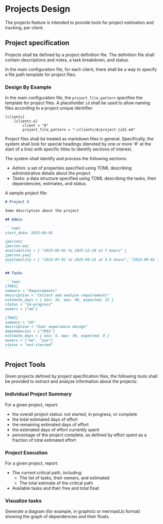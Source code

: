 # Projects Design

The projects feature is intended to provide tools for project estimation and tracking, per client.

## Project specification

Projects shall be defined by a project definition file. The definition file shall contain descriptions
and notes, a task breakdown, and status.

In the main configuration file, for each client, there shall be a way to specify a file path template
for project files.

### Design By Example

In the main configuration file, the `project_file_pattern` specifies the template for project files.
A placeholder `id` shall be used to allow naming files according to a project unique identifier.

```
[clients]
    [clients.a]
        client = "A"
        project_file_pattern = "~/clients/A/project-{id}.md"
```

Project files shall be treated as markdown files in general. Specifically, the system shall look for
special headings (denoted by one or more '#' at the start of a line) with specific titles to identify
sections of interest.

The system shall identify and process the following sections:

- _Admin_: a set of properties specified using TOML describing administrative details about the project.
- _Tasks_: a data structure specified using TOML describing the tasks, their dependencies, estimates, and status.

A sample project file:

````markdown
# Project X

Some description about the project

## Admin

```toml
start_date: 2025-05-01

[person]
[person.me]
availability = [ "2025-05-01 to 2025-12-20 at 7 hours" ]
[person.you]
availability = [ "2025-07-01 to 2025-08-31 at 3.5 hours", "2025-09-01 to 2025-12-20 at 3.5 hours" ]
```

## Tasks

```toml
[T001]
summary = "Requirements"
description = "Collect and analyze requirements"
estimate_days = { min: 10, max: 40, expected: 15 }
status = "in-progress"
owners = ["me"]

[T002]
summary = "UX"
description = "User experience design"
dependencies = ["T001"]
estimate_days = { min: 5, max: 30, expected: 8 }
owners = ["me", "you"]
status = "not-started"
```
````

## Project Tools

Given projects defined by project specification files, the following tools shall be provided to extract
and analyze information about the projects:

### Individual Project Summary

For a given project, report:

- the overall project status: not started, in progress, or complete
- the total estimated days of effort
- the remaining estimated days of effort
- the estimated days of effort currently spent
- percentage of the project complete, as defined by effort spent as a fraction of total estimated effort

### Project Execution

For a given project, report:

- The current critical path, including:
  - The list of tasks, their owners, and estimated
  - The total estimate of the critical path
- Available tasks and their free and total float

### Visualize tasks

Generate a diagram (for example, in graphviz or mermaidJs format) showing the graph of dependencies
and their floats.
